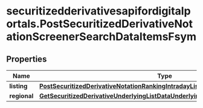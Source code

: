 # securitizedderivativesapifordigitalportals.PostSecuritizedDerivativeNotationScreenerSearchDataItemsFsym

## Properties

Name | Type | Description | Notes
------------ | ------------- | ------------- | -------------
**listing** | [**PostSecuritizedDerivativeNotationRankingIntradayListDataItemsFsymListing**](PostSecuritizedDerivativeNotationRankingIntradayListDataItemsFsymListing.md) |  | [optional] 
**regional** | [**GetSecuritizedDerivativeUnderlyingListDataUnderlyingsItemsNotationFsymRegional**](GetSecuritizedDerivativeUnderlyingListDataUnderlyingsItemsNotationFsymRegional.md) |  | [optional] 


